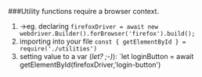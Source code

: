 ###Utility functions require a browser context.
1. ->eg. declaring `firefoxDriver = await new webdriver.Builder().forBrowser('firefox').build();`
1. importing into your file `const { getElementById } = require('./utilities')`
1. setting value to a var (*let? ;-)*): `let loginButton = await getElementById(firefoxDriver,'login-button')